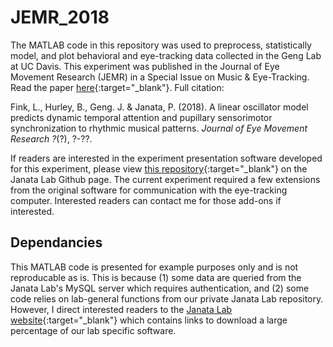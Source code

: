 # JEMR_2018
The MATLAB code in this repository was used to preprocess, statistically model, and plot behavioral and eye-tracking data collected in the Geng Lab at UC Davis. This experiment was published in the Journal of Eye Movement Research (JEMR) in a Special Issue on Music & Eye-Tracking. Read the paper [here](https://bop.unibe.ch/index.php/JEMR/index){:target="_blank"}. Full citation:

Fink, L., Hurley, B., Geng. J. & Janata, P. (2018). A linear oscillator model predicts dynamic temporal attention and pupillary sensorimotor synchronization to rhythmic musical patterns. *Journal of Eye Movement Research ?*(?), ?-??. 

If readers are interested in the experiment presentation software developed for this experiment, please view [this repository](https://github.com/janatalab/attmap){:target="_blank"} on the Janata Lab Github page. The current experiment required a few extensions from the original software for communication with the eye-tracking computer. Interested readers can contact me for those add-ons if interested. 

## Dependancies
This MATLAB code is presented for example purposes only and is not reproducable as is. This is because (1) some data are queried from the Janata Lab's MySQL server which requires authentication, and (2) some code relies on lab-general functions from our private Janata Lab repository. However, I direct interested readers to the [Janata Lab website](http://atonal.ucdavis.edu/resources/software/){:target="_blank"} which contains links to download a large percentage of our lab specific software.
